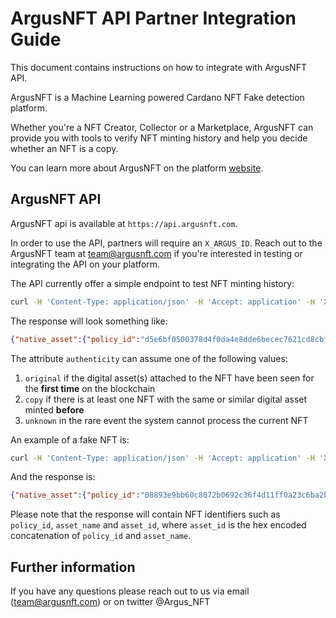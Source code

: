 # ArgusNFT API Partner Integration Guide

This document contains instructions on how to integrate with ArgusNFT API.

ArgusNFT is a Machine Learning powered Cardano NFT Fake detection platform. 

Whether you're a NFT Creator, Collector or a Marketplace, ArgusNFT can provide you with tools to verify NFT
minting history and help you decide whether an NFT is a copy.

You can learn more about ArgusNFT on the platform [website](https://argusnft.com).

## ArgusNFT API

ArgusNFT api is available at `https://api.argusnft.com`.

In order to use the API, partners will require an `X_ARGUS_ID`. Reach out to the ArgusNFT team at [team@argusnft.com](mailto:team@argusnft.com)
if you're interested in testing or integrating the API on your platform.

The API currently offer a simple endpoint to test NFT minting history:

```bash
curl -H 'Content-Type: application/json' -H 'Accept: application' -H 'X_ARGUS_ID: xyz123' -X POST -d '{ "fingerprint": "asset19yf2vds4svv9jnfw289edh4gwr3mr4wphy564z" }' https://api.argusnft.com/native_assets/verify
```

The response will look something like:

```json
{"native_asset":{"policy_id":"d5e6bf0500378d4f0da4e8dde6becec7621cd8cbf5cbb9b87013d4cc","asset_name":"537061636542756431353736","asset_id":"d5e6bf0500378d4f0da4e8dde6becec7621cd8cbf5cbb9b87013d4cc537061636542756431353736"},"authenticity":"original"}
```

The attribute `authenticity` can assume one of the following values:

1. `original` if the digital asset(s) attached to the NFT have been seen for the **first time** on the blockchain
2. `copy` if there is at least one NFT with the same or similar digital asset minted **before**
3. `unknown` in the rare event the system cannot process the current NFT

An example of a fake NFT is:

```bash
curl -H 'Content-Type: application/json' -H 'Accept: application' -H 'X_ARGUS_ID: xyz123' -X POST -d '{ "fingerprint": "asset1t7f8fsdpu5l0e8nu3fewyndt8emvwzezjrer2d" }' https://api.argusnft.com/native_assets/verify
```

And the response is:

```json
{"native_asset":{"policy_id":"08893e9bb60c8072b0692c36f4d11ff0a23c6ba2bbaa85729d951527","asset_name":"537061636542756c6c31353736","asset_id":"08893e9bb60c8072b0692c36f4d11ff0a23c6ba2bbaa85729d951527537061636542756c6c31353736"},"authenticity":"copy"
```

Please note that the response will contain NFT identifiers such as `policy_id`, `asset_name` and `asset_id`, where `asset_id`
is the hex encoded concatenation of `policy_id` and `asset_name`.

## Further information

If you have any questions please reach out to us via email ([team@argusnft.com](mailto:team@argusnft.com)) or on twitter @Argus_NFT
